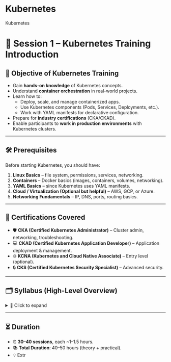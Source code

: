 # Kubernetes
Kubernetes
# 📘 Session 1 – Kubernetes Training Introduction  

## 🎯 Objective of Kubernetes Training
- Gain **hands-on knowledge** of Kubernetes concepts.  
- Understand **container orchestration** in real-world projects.  
- Learn how to:  
  - Deploy, scale, and manage containerized apps.  
  - Use Kubernetes components (Pods, Services, Deployments, etc.).  
  - Work with YAML manifests for declarative configuration.  
- Prepare for **industry certifications** (CKA/CKAD).  
- Enable participants to **work in production environments** with Kubernetes clusters.  

---

## 🛠️ Prerequisites
Before starting Kubernetes, you should have:  
1. **Linux Basics** – file system, permissions, services, networking.  
2. **Containers** – Docker basics (images, containers, volumes, networking).  
3. **YAML Basics** – since Kubernetes uses YAML manifests.  
4. **Cloud / Virtualization (Optional but helpful)** – AWS, GCP, or Azure.  
5. **Networking Fundamentals** – IP, DNS, ports, routing basics.  

---

## 📜 Certifications Covered
- 🛡️ **CKA (Certified Kubernetes Administrator)** – Cluster admin, networking, troubleshooting.  
- 💻 **CKAD (Certified Kubernetes Application Developer)** – Application deployment & management.  
- 🌐 **KCNA (Kubernetes and Cloud Native Associate)** – Entry level (optional).  
- 🔒 **CKS (Certified Kubernetes Security Specialist)** – Advanced security.  

---

## 🗂️ Syllabus (High-Level Overview)

<details>
<summary>📂 Click to expand</summary>

1. **Introduction to Kubernetes** – Architecture, core components.  
2. **Kubernetes Core Concepts** – Pods, ReplicaSets, Deployments, Namespaces.  
3. **Networking in Kubernetes** – Services, DNS, Ingress basics.  
4. **Storage in Kubernetes** – PV, PVC, StorageClass.  
5. **Config & Secrets** – ConfigMaps, Secrets, Downward API.  
6. **Security** – RBAC, Service Accounts, Network Policies, Pod Security.  
7. **Scheduling & Scaling** – Taints, tolerations, affinity/anti-affinity, HPA.  
8. **Logging & Monitoring** – `kubectl logs`, metrics-server, Prometheus, Grafana.  
9. **Helm** – Charts, templates, package management.  
10. **Real-time Projects / Scenarios** – Deploying apps, troubleshooting, backup/restore.  

</details>

---

## ⏳ Duration
- ⏰ **30–40 sessions**, each ~1–1.5 hours.  
- 📚 **Total Duration**: 40–50 hours (theory + practical).  
- 💡 Extr
